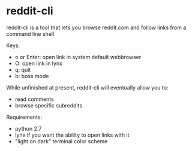 reddit-cli
==========

reddit-cli is a tool that lets you browse reddit.com and follow links from a command line shell

Keys:

 * o or Enter: open link in system default webbrowser
 * O: open link in lynx
 * q: quit
 * b: boss mode


While unfinished at present, reddit-cli will eventually allow you to:

 * read comments
 * browse specific subreddits

Requirements:

 * python 2.7
 * lynx if you want the ability to open links with it
 * "light on dark" terminal color scheme